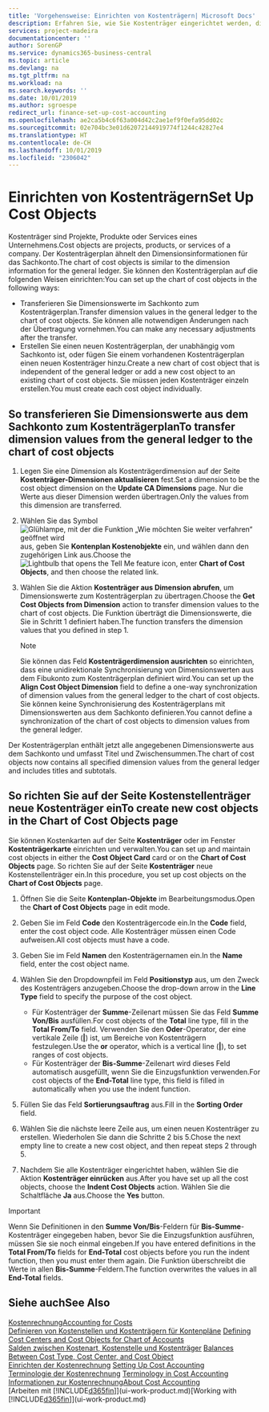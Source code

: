 ```yaml
---
title: 'Vorgehensweise: Einrichten von Kostenträgern| Microsoft Docs'
description: Erfahren Sie, wie Sie Kostenträger eingerichtet werden, die gleich sind wie Dimensionen im Fibuposten.
services: project-madeira
documentationcenter: ''
author: SorenGP
ms.service: dynamics365-business-central
ms.topic: article
ms.devlang: na
ms.tgt_pltfrm: na
ms.workload: na
ms.search.keywords: ''
ms.date: 10/01/2019
ms.author: sgroespe
redirect_url: finance-set-up-cost-accounting
ms.openlocfilehash: ae2ca5b4c6f63a004d42c2ae1ef9f0efa95dd02c
ms.sourcegitcommit: 02e704bc3e01d62072144919774f1244c42827e4
ms.translationtype: HT
ms.contentlocale: de-CH
ms.lasthandoff: 10/01/2019
ms.locfileid: "2306042"
---
```

# <a name="set-up-cost-objects"></a><span data-ttu-id="e58c7-103">Einrichten von Kostenträgern</span><span class="sxs-lookup"><span data-stu-id="e58c7-103">Set Up Cost Objects</span></span>
<span data-ttu-id="e58c7-104">Kostenträger sind Projekte, Produkte oder Services eines Unternehmens.</span><span class="sxs-lookup"><span data-stu-id="e58c7-104">Cost objects are projects, products, or services of a company.</span></span> <span data-ttu-id="e58c7-105">Der Kostenträgerplan ähnelt den Dimensionsinformationen für das Sachkonto.</span><span class="sxs-lookup"><span data-stu-id="e58c7-105">The chart of cost objects is similar to the dimension information for the general ledger.</span></span> <span data-ttu-id="e58c7-106">Sie können den Kostenträgerplan auf die folgenden Weisen einrichten:</span><span class="sxs-lookup"><span data-stu-id="e58c7-106">You can set up the chart of cost objects in the following ways:</span></span>  

* <span data-ttu-id="e58c7-107">Transferieren Sie Dimensionswerte im Sachkonto zum Kostenträgerplan.</span><span class="sxs-lookup"><span data-stu-id="e58c7-107">Transfer dimension values in the general ledger to the chart of cost objects.</span></span> <span data-ttu-id="e58c7-108">Sie können alle notwendigen Änderungen nach der Übertragung vornehmen.</span><span class="sxs-lookup"><span data-stu-id="e58c7-108">You can make any necessary adjustments after the transfer.</span></span>  
* <span data-ttu-id="e58c7-109">Erstellen Sie einen neuen Kostenträgerplan, der unabhängig vom Sachkonto ist, oder fügen Sie einem vorhandenen Kostenträgerplan einen neuen Kostenträger hinzu.</span><span class="sxs-lookup"><span data-stu-id="e58c7-109">Create a new chart of cost object that is independent of the general ledger or add a new cost object to an existing chart of cost objects.</span></span> <span data-ttu-id="e58c7-110">Sie müssen jeden Kostenträger einzeln erstellen.</span><span class="sxs-lookup"><span data-stu-id="e58c7-110">You must create each cost object individually.</span></span>  

## <a name="to-transfer-dimension-values-from-the-general-ledger-to-the-chart-of-cost-objects"></a><span data-ttu-id="e58c7-111">So transferieren Sie Dimensionswerte aus dem Sachkonto zum Kostenträgerplan</span><span class="sxs-lookup"><span data-stu-id="e58c7-111">To transfer dimension values from the general ledger to the chart of cost objects</span></span>  
1.  <span data-ttu-id="e58c7-112">Legen Sie eine Dimension als Kostenträgerdimension auf der Seite **Kostenträger-Dimensionen aktualisieren** fest.</span><span class="sxs-lookup"><span data-stu-id="e58c7-112">Set a dimension to be the cost object dimension on the **Update CA Dimensions** page.</span></span> <span data-ttu-id="e58c7-113">Nur die Werte aus dieser Dimension werden übertragen.</span><span class="sxs-lookup"><span data-stu-id="e58c7-113">Only the values from this dimension are transferred.</span></span>  
2.  <span data-ttu-id="e58c7-114">Wählen Sie das Symbol ![Glühlampe, mit der die Funktion „Wie möchten Sie weiter verfahren“ geöffnet wird](media/ui-search/search_small.png "Wie möchten Sie weiter verfahren?") aus, geben Sie **Kontenplan Kostenobjekte** ein, und wählen dann den zugehörigen Link aus.</span><span class="sxs-lookup"><span data-stu-id="e58c7-114">Choose the ![Lightbulb that opens the Tell Me feature](media/ui-search/search_small.png "Tell me what you want to do") icon, enter **Chart of Cost Objects**, and then choose the related link.</span></span>  
3.  <span data-ttu-id="e58c7-115">Wählen Sie die Aktion **Kostenträger aus Dimension abrufen**, um Dimensionswerte zum Kostenträgerplan zu übertragen.</span><span class="sxs-lookup"><span data-stu-id="e58c7-115">Choose the **Get Cost Objects from Dimension** action to transfer dimension values to the chart of cost objects.</span></span> <span data-ttu-id="e58c7-116">Die Funktion überträgt die Dimensionswerte, die Sie in Schritt 1 definiert haben.</span><span class="sxs-lookup"><span data-stu-id="e58c7-116">The function transfers the dimension values that you defined in step 1.</span></span>  

    > [!NOTE]  
    >  <span data-ttu-id="e58c7-117">Sie können das Feld **Kostenträgerdimension ausrichten** so einrichten, dass eine unidirektionale Synchronisierung von Dimensionswerten aus dem Fibukonto zum Kostenträgerplan definiert wird.</span><span class="sxs-lookup"><span data-stu-id="e58c7-117">You can set up the **Align Cost Object Dimension**  field to define a one-way synchronization of dimension values from the general ledger to the chart of cost objects.</span></span> <span data-ttu-id="e58c7-118">Sie können keine Synchronisierung des Kostenträgerplans mit Dimensionswerten aus dem Sachkonto definieren.</span><span class="sxs-lookup"><span data-stu-id="e58c7-118">You cannot define a synchronization of the chart of cost objects to dimension values from the general ledger.</span></span>  

<span data-ttu-id="e58c7-119">Der Kostenträgerplan enthält jetzt alle angegebenen Dimensionswerte aus dem Sachkonto und umfasst Titel und Zwischensummen.</span><span class="sxs-lookup"><span data-stu-id="e58c7-119">The chart of cost objects now contains all specified dimension values from the general ledger and includes titles and subtotals.</span></span>  

## <a name="to-create-new-cost-objects-in-the-chart-of-cost-objects-page"></a><span data-ttu-id="e58c7-120">So richten Sie auf der Seite Kostenstellenträger neue Kostenträger ein</span><span class="sxs-lookup"><span data-stu-id="e58c7-120">To create new cost objects in the Chart of Cost Objects page</span></span>  
<span data-ttu-id="e58c7-121">Sie können Kostenkarten auf der Seite **Kostenträger** oder im Fenster **Kostenträgerkarte** einrichten und verwalten.</span><span class="sxs-lookup"><span data-stu-id="e58c7-121">You can set up and maintain cost objects in either the **Cost Object Card** card or on the **Chart of Cost Objects** page.</span></span> <span data-ttu-id="e58c7-122">So richten Sie auf der Seite **Kostenträger** neue Kostenstellenträger ein.</span><span class="sxs-lookup"><span data-stu-id="e58c7-122">In this procedure, you set up cost objects on the **Chart of Cost Objects** page.</span></span>  

1.  <span data-ttu-id="e58c7-123">Öffnen Sie die Seite **Kontenplan-Objekte** im Bearbeitungsmodus.</span><span class="sxs-lookup"><span data-stu-id="e58c7-123">Open the **Chart of Cost Objects** page in edit mode.</span></span>  
2.  <span data-ttu-id="e58c7-124">Geben Sie im Feld **Code** den Kostenträgercode ein.</span><span class="sxs-lookup"><span data-stu-id="e58c7-124">In the **Code** field, enter the cost object code.</span></span> <span data-ttu-id="e58c7-125">Alle Kostenträger müssen einen Code aufweisen.</span><span class="sxs-lookup"><span data-stu-id="e58c7-125">All cost objects must have a code.</span></span>  
3.  <span data-ttu-id="e58c7-126">Geben Sie im Feld **Namen** den Kostenträgernamen ein.</span><span class="sxs-lookup"><span data-stu-id="e58c7-126">In the **Name** field, enter the cost object name.</span></span>  
4.  <span data-ttu-id="e58c7-127">Wählen Sie den Dropdownpfeil im Feld **Positionstyp** aus, um den Zweck des Kostenträgers anzugeben.</span><span class="sxs-lookup"><span data-stu-id="e58c7-127">Choose the drop-down arrow in the **Line Type** field to specify the purpose of the cost object.</span></span>  

    * <span data-ttu-id="e58c7-128">Für Kostenträger der **Summe**-Zeilenart müssen Sie das Feld **Summe Von/Bis** ausfüllen.</span><span class="sxs-lookup"><span data-stu-id="e58c7-128">For cost objects of the **Total** line type, fill in the **Total From/To** field.</span></span> <span data-ttu-id="e58c7-129">Verwenden Sie den **Oder**-Operator, der eine vertikale Zeile (**&#124;**) ist, um Bereiche von Kostenträgern festzulegen.</span><span class="sxs-lookup"><span data-stu-id="e58c7-129">Use the **or** operator, which is a vertical line (**&#124;**), to set ranges of cost objects.</span></span>  
    * <span data-ttu-id="e58c7-130">Für Kostenträger der **Bis-Summe**-Zeilenart wird dieses Feld automatisch ausgefüllt, wenn Sie die Einzugsfunktion verwenden.</span><span class="sxs-lookup"><span data-stu-id="e58c7-130">For cost objects of the **End-Total** line type, this field is filled in automatically when you use  the indent function.</span></span>  
5.  <span data-ttu-id="e58c7-131">Füllen Sie das Feld **Sortierungsauftrag** aus.</span><span class="sxs-lookup"><span data-stu-id="e58c7-131">Fill in the **Sorting Order** field.</span></span>  
6.  <span data-ttu-id="e58c7-132">Wählen Sie die nächste leere Zeile aus, um einen neuen Kostenträger zu erstellen. Wiederholen Sie dann die Schritte 2 bis 5.</span><span class="sxs-lookup"><span data-stu-id="e58c7-132">Chose the next empty line to create a new cost object, and then repeat steps 2 through 5.</span></span>  
7.  <span data-ttu-id="e58c7-133">Nachdem Sie alle Kostenträger eingerichtet haben, wählen Sie die Aktion **Kostenträger einrücken** aus.</span><span class="sxs-lookup"><span data-stu-id="e58c7-133">After you have set up all the cost objects, choose the **Indent Cost Objects** action.</span></span> <span data-ttu-id="e58c7-134">Wählen Sie die Schaltfläche **Ja** aus.</span><span class="sxs-lookup"><span data-stu-id="e58c7-134">Choose the **Yes** button.</span></span>  

> [!IMPORTANT]  
>  <span data-ttu-id="e58c7-135">Wenn Sie Definitionen in den **Summe Von/Bis**-Feldern für **Bis-Summe**-Kostenträger eingegeben haben, bevor Sie die Einzugsfunktion ausführen, müssen Sie sie noch einmal eingeben.</span><span class="sxs-lookup"><span data-stu-id="e58c7-135">If you have entered definitions in the **Total From/To** fields for **End-Total** cost objects before you run the indent function, then you must enter them again.</span></span> <span data-ttu-id="e58c7-136">Die Funktion überschreibt die Werte in allen **Bis-Summe**-Feldern.</span><span class="sxs-lookup"><span data-stu-id="e58c7-136">The function overwrites the values in all **End-Total** fields.</span></span>  

## <a name="see-also"></a><span data-ttu-id="e58c7-137">Siehe auch</span><span class="sxs-lookup"><span data-stu-id="e58c7-137">See Also</span></span>  
[<span data-ttu-id="e58c7-138">Kostenrechnung</span><span class="sxs-lookup"><span data-stu-id="e58c7-138">Accounting for Costs</span></span>](finance-manage-cost-accounting.md)  
<span data-ttu-id="e58c7-139">[Definieren von Kostenstellen und Kostenträgern für Kontenpläne](finance-defining-cost-centers-and-cost-objects-for-chart-of-accounts.md) </span><span class="sxs-lookup"><span data-stu-id="e58c7-139">[Defining Cost Centers and Cost Objects for Chart of Accounts](finance-defining-cost-centers-and-cost-objects-for-chart-of-accounts.md) </span></span>  
<span data-ttu-id="e58c7-140">[Salden zwischen Kostenart, Kostenstelle und Kostenträger](finance-balances-between-cost-type-cost-center-and-cost-object.md) </span><span class="sxs-lookup"><span data-stu-id="e58c7-140">[Balances Between Cost Type, Cost Center, and Cost Object](finance-balances-between-cost-type-cost-center-and-cost-object.md) </span></span>  
<span data-ttu-id="e58c7-141">[Einrichten der Kostenrechnung](finance-set-up-cost-accounting.md) </span><span class="sxs-lookup"><span data-stu-id="e58c7-141">[Setting Up Cost Accounting](finance-set-up-cost-accounting.md) </span></span>  
<span data-ttu-id="e58c7-142">[Terminologie der Kostenrechnung](finance-terminology-in-cost-accounting.md) </span><span class="sxs-lookup"><span data-stu-id="e58c7-142">[Terminology in Cost Accounting](finance-terminology-in-cost-accounting.md) </span></span>  
[<span data-ttu-id="e58c7-143">Informationen zur Kostenrechnung</span><span class="sxs-lookup"><span data-stu-id="e58c7-143">About Cost Accounting</span></span>](finance-about-cost-accounting.md)  
<span data-ttu-id="e58c7-144">[Arbeiten mit [!INCLUDE[d365fin](includes/d365fin_md.md)]](ui-work-product.md)</span><span class="sxs-lookup"><span data-stu-id="e58c7-144">[Working with [!INCLUDE[d365fin](includes/d365fin_md.md)]](ui-work-product.md)</span></span>
